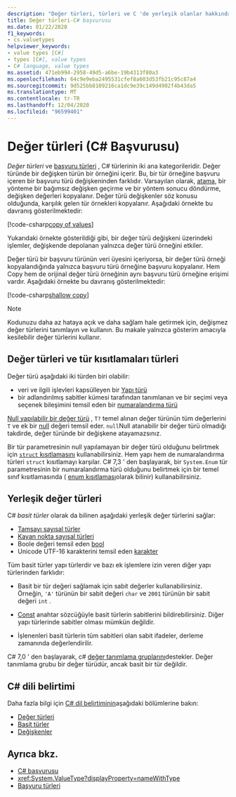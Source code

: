 ```yaml
---
description: "Değer türleri, türleri ve C 'de yerleşik olanlar hakkında bilgi edinin #"
title: Değer türleri-C# başvurusu
ms.date: 01/22/2020
f1_keywords:
- cs.valuetypes
helpviewer_keywords:
- value types [C#]
- types [C#], value types
- C# language, value types
ms.assetid: 471eb994-2958-49d5-a6be-19b4313f80a3
ms.openlocfilehash: 64c9e9eba2495531cfef8a603d53fb21c95c87a4
ms.sourcegitcommit: 9d525bb8109216ca1dc9e39c149d4902f4b43da5
ms.translationtype: MT
ms.contentlocale: tr-TR
ms.lasthandoff: 12/04/2020
ms.locfileid: "96599401"
---
```

# <a name="value-types-c-reference"></a>Değer türleri (C# Başvurusu)

*Değer türleri* ve [başvuru türleri](../keywords/reference-types.md) , C# türlerinin iki ana kategorileridir. Değer türünde bir değişken türün bir örneğini içerir. Bu, bir tür örneğine başvuru içeren bir başvuru türü değişkeninden farklıdır. Varsayılan olarak, [atama](../operators/assignment-operator.md), bir yönteme bir bağımsız değişken geçirme ve bir yöntem sonucu döndürme, değişken değerleri kopyalanır. Değer türü değişkenler söz konusu olduğunda, karşılık gelen tür örnekleri kopyalanır. Aşağıdaki örnekte bu davranış gösterilmektedir:

[!code-csharp[copy of values](snippets/shared/ValueTypes.cs#ValueTypeCopied)]

Yukarıdaki örnekte gösterildiği gibi, bir değer türü değişkeni üzerindeki işlemler, değişkende depolanan yalnızca değer türü örneğini etkiler.

Değer türü bir başvuru türünün veri üyesini içeriyorsa, bir değer türü örneği kopyalandığında yalnızca başvuru türü örneğine başvuru kopyalanır. Hem Copy hem de orijinal değer türü örneğinin aynı başvuru türü örneğine erişimi vardır. Aşağıdaki örnekte bu davranış gösterilmektedir:

[!code-csharp[shallow copy](snippets/shared/ValueTypes.cs#ShallowCopy)]

> [!NOTE]
> Kodunuzu daha az hataya açık ve daha sağlam hale getirmek için, değişmez değer türlerini tanımlayın ve kullanın. Bu makale yalnızca gösterim amacıyla kesilebilir değer türlerini kullanır.

## <a name="kinds-of-value-types-and-type-constraints"></a>Değer türleri ve tür kısıtlamaları türleri

Değer türü aşağıdaki iki türden biri olabilir:

- veri ve ilgili işlevleri kapsülleyen bir [Yapı türü](struct.md)
- bir adlandırılmış sabitler kümesi tarafından tanımlanan ve bir seçimi veya seçenek bileşimini temsil eden bir [numaralandırma türü](enum.md)

[Null yapılabilir bir değer türü](nullable-value-types.md) , `T?` temel alınan değer türünün tüm değerlerini `T` ve ek bir [null](../keywords/null.md) değeri temsil eder. `null`Null atanabilir bir değer türü olmadığı takdirde, değer türünde bir değişkene atayamazsınız.

Bir tür parametresinin null yapılamayan bir değer türü olduğunu belirtmek için [ `struct` kısıtlamasını](../../programming-guide/generics/constraints-on-type-parameters.md) kullanabilirsiniz. Hem yapı hem de numaralandırma türleri `struct` kısıtlamayı karşılar. C# 7,3 ' den başlayarak, bir `System.Enum` tür parametresinin bir numaralandırma türü olduğunu belirtmek için bir temel sınıf kısıtlamasında ( [enum kısıtlaması](../../programming-guide/generics/constraints-on-type-parameters.md#enum-constraints)olarak bilinir) kullanabilirsiniz.

## <a name="built-in-value-types"></a>Yerleşik değer türleri

C# *basit türler* olarak da bilinen aşağıdaki yerleşik değer türlerini sağlar:

- [Tamsayı sayısal türler](integral-numeric-types.md)
- [Kayan nokta sayısal türleri](floating-point-numeric-types.md)
- Boole değeri temsil eden [bool](bool.md)
- Unicode UTF-16 karakterini temsil eden [karakter](char.md)

Tüm basit türler yapı türlerdir ve bazı ek işlemlere izin veren diğer yapı türlerinden farklıdır:

- Basit bir tür değeri sağlamak için sabit değerler kullanabilirsiniz. Örneğin, `'A'` türünün bir sabit değeri `char` ve `2001` türünün bir sabit değeri `int` .

- [Const](../keywords/const.md) anahtar sözcüğüyle basit türlerin sabitlerini bildirebilirsiniz. Diğer yapı türlerinde sabitler olması mümkün değildir.

- İşlenenleri basit türlerin tüm sabitleri olan sabit ifadeler, derleme zamanında değerlendirilir.

C# 7,0 ' den başlayarak, c# [değer tanımlama gruplarını](value-tuples.md)destekler. Değer tanımlama grubu bir değer türüdür, ancak basit bir tür değildir.

## <a name="c-language-specification"></a>C# dili belirtimi

Daha fazla bilgi için [C# dil belirtiminin](~/_csharplang/spec/introduction.md)aşağıdaki bölümlerine bakın:

- [Değer türleri](~/_csharplang/spec/types.md#value-types)
- [Basit türler](~/_csharplang/spec/types.md#simple-types)
- [Değişkenler](~/_csharplang/spec/variables.md)

## <a name="see-also"></a>Ayrıca bkz.

- [C# başvurusu](../index.md)
- <xref:System.ValueType?displayProperty=nameWithType>
- [Başvuru türleri](../keywords/reference-types.md)
